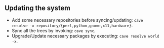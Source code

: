## Updating the system
* Add some necessary repositories before syncing/updating: `cave resolve -x repository/{perl,python,gnome,x11,hardware}`.
* Sync all the trees by invoking: `cave sync`.
* Upgrade/Update necessary packages by executing: `cave resolve world -x`.